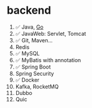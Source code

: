 # backend

1. ✅ Java, [Go](https://go.dev/learn/)
2. ✅ JavaWeb: Servlet, Tomcat
3. ✅ Git, Maven...
4. Redis
5. ✅ MySQL
6. ✅ MyBatis with annotation
7. ✅ Spring Boot
8. Spring Security
9. ✅ Docker
10. Kafka, RocketMQ
11. Dubbo
12. Quic
